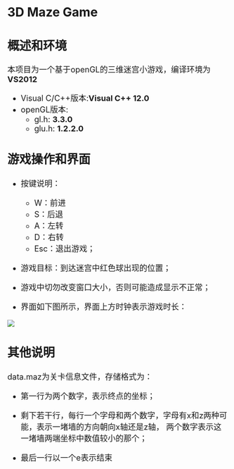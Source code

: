 # 3D Maze Game

<font size = 4>

## 概述和环境

本项目为一个基于openGL的三维迷宫小游戏，编译环境为**VS2012**

- Visual C/C++版本:**Visual C++ 12.0**
- openGL版本:
	- gl.h: **3.3.0**
	- glu.h: **1.2.2.0**

## 游戏操作和界面

- 按键说明：
	- W：前进
	- S：后退
	- A：左转
	- D：右转
	- Esc：退出游戏；

- 游戏目标：到达迷宫中红色球出现的位置；
- 游戏中切勿改变窗口大小，否则可能造成显示不正常；

- 界面如下图所示，界面上方时钟表示游戏时长：

![](http://i.imgur.com/zG9iJa5.png)

## 其他说明

data.maz为关卡信息文件，存储格式为：

- 第一行为两个数字，表示终点的坐标；

- 剩下若干行，每行一个字母和两个数字，字母有x和z两种可能，表示一堵墙的方向朝向x轴还是z轴，
两个数字表示这一堵墙两端坐标中数值较小的那个；

- 最后一行以一个e表示结束

</font>